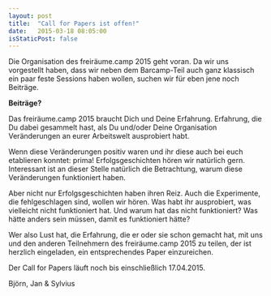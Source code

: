```yaml
---
layout: post
title:  "Call for Papers ist offen!"
date:   2015-03-18 08:05:00
isStaticPost: false
---
```


Die Organisation des freiräume.camp 2015 geht voran. Da wir uns vorgestellt haben, dass wir neben dem Barcamp-Teil auch ganz klassisch ein paar feste Sessions haben wollen, suchen wir für eben jene noch Beiträge. 

**Beiträge?**

Das freiräume.camp 2015 braucht Dich und Deine Erfahrung. Erfahrung, die Du dabei gesammelt hast, als Du und/oder Deine Organisation Veränderungen an eurer Arbeitswelt ausprobiert habt.

Wenn diese Veränderungen positiv waren und ihr diese auch bei euch etablieren konntet: prima! Erfolgsgeschichten hören wir natürlich gern. Interessant ist an dieser Stelle natürlich die Betrachtung, warum diese Veränderungen funktioniert haben.

Aber nicht nur Erfolgsgeschichten haben ihren Reiz. Auch die Experimente, die fehlgeschlagen sind, wollen wir hören. Was habt ihr ausprobiert, was vielleicht nicht funktioniert hat. Und warum hat das nicht funktioniert? Was hätte anders sein müssen, damit es funktioniert hätte?

Wer also Lust hat, die Erfahrung, die er oder sie schon gemacht hat, mit uns und den anderen Teilnehmern des freiräume.camp 2015 zu teilen, der ist herzlich eingeladen, ein entsprechendes Paper einzureichen.

Der Call for Papers läuft noch bis einschließlich 17.04.2015.

Björn, Jan & Sylvius